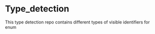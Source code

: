 # Type_detection
This type detection repo contains different types of visible identifiers for enum 
